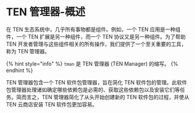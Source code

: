 # TEN 管理器-概述

在 TEN 生态系统中，几乎所有事物都是组件。例如，一个 TEN 应用是一种组件，一个 TEN 扩展是另一种组件，而一个 TEN 协议又是另一种组件。为了帮助 TEN 开发者管理与这些组件相关的所有操作，我们提供了一个至关重要的工具，称为 TEN 管理器。

{% hint style="info" %}
`tman` 是 TEN 管理器 (TEN Manager) 的缩写。
{% endhint %}

TEN 管理器包含一个 TEN 软件包管理器，旨在简化 TEN 软件包的管理。此软件包管理器处理诸如确定哪些依赖包是必需的、获取这些依赖包以及安装它们等任务。简而言之，TEN 管理器简化了从头开始创建新的 TEN 软件包的过程，并使从 TEN 云商店安装 TEN 软件包更加容易。
